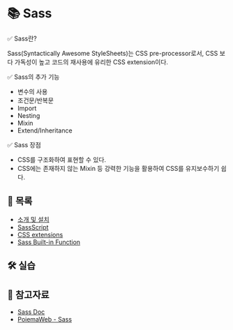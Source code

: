 # 📚 Sass

✅ Sass란?

Sass(Syntactically Awesome StyleSheets)는 CSS pre-processor로서, CSS 보다 가독성이 높고 코드의 재사용에 유리한 CSS extension이다.

✅ Sass의 추가 기능

-   변수의 사용
-   조건문/반복문
-   Import
-   Nesting
-   Mixin
-   Extend/Inheritance

✅ Sass 장점

-   CSS를 구조화하여 표현할 수 있다.
-   CSS에는 존재하지 않는 Mixin 등 강력한 기능을 활용하여 CSS를 유지보수하기 쉽다.

## 📃 목록

-   [소개 및 설치](https://github.com/hyejinny97/TIL/blob/master/Sass/base.md)
-   [SassScript](https://github.com/hyejinny97/TIL/blob/master/Sass/sassScript.md)
-   [CSS extensions](https://github.com/hyejinny97/TIL/blob/master/Sass/cssExtensions.md)
-   [Sass Built-in Function](https://github.com/hyejinny97/TIL/blob/master/Sass/functions.md)

## 🛠 실습

## 🔎 참고자료

-   [Sass Doc](https://sass-lang.com/)
-   [PoiemaWeb - Sass](https://poiemaweb.com/sass-basics)
